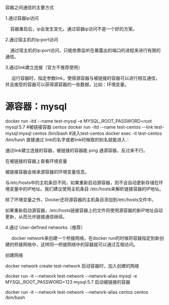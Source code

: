 容器之间通信的主要方式

1.通过容器ip访问

    容器重启后，ip会发生变化。通过容器ip访问不是一个好的方案。

2.通过宿主机的ip:port访问

    通过宿主机的ip:port访问，只能依靠监听在暴露出的端口的进程来进行有限的通信。

3.通过link建立连接（官方不推荐使用）

     运行容器时，指定参数link，使得源容器与被链接的容器可以进行相互通信，并且接受的容器可以获得源容器的一些数据，比如：环境变量。

# 源容器：mysql
docker run -itd --name test-mysql -e MYSQL_ROOT_PASSWORD=root mysql:5.7
#被链接容器 centos
docker run -itd --name test-centos --link test-mysql:mysql  centos /bin/bash
#进入test-centos
docker exec -it test-centos /bin/bash
直接通过 link的名字或者link时候取的别名就能进入：



通过link建立连接的容器，被链接的容器能 ping 通源容器，反过来不行。

在被链接的容器上查看环境变量



被链接容器会继承源容器的环境变量信息。

与/etc/hosts中的主机条目不同，如果重新启动源容器，则不会自动更新存储在环境变量中的IP地址。我们建议使用主机条目 /etc/hosts来解析链接容器的IP地址。

除了环境变量之外，Docker还将源容器的主机条目添加到/etc/hosts文件中。



如果重新启动源容器，/etc/hosts链接容器上的文件将使用源容器的新IP地址自动更新，从而允许链接通信继续。

4.通过 User-defined networks（推荐）

     docker network来创建一个桥接网络，在docker run的时候将容器指定到新创建的桥接网络中，这样同一桥接网络中的容器就可以通过互相访问。

创建网络

docker network create test-network
启动容器时，加入创建的网络

docker run -it --network test-network --network-alias mysql  -e MYSQL_ROOT_PASSWORD=123 mysql:5.7
启动被链接的容器

 docker run -it --network test-network --network-alias centos  centos /bin/bash

